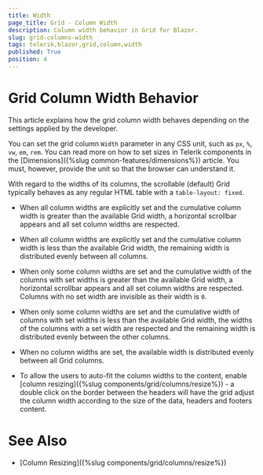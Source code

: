 ```yaml
---
title: Width
page_title: Grid - Column Width
description: Column width behavior in Grid for Blazor.
slug: grid-columns-width
tags: telerik,blazor,grid,column,width
published: True
position: 4
---
```


# Grid Column Width Behavior

This article explains how the grid column width behaves depending on the settings applied by the developer.

You can set the grid column `Width` parameter in any CSS unit, such as `px`, `%`, `vw`, `em`, `rem`. You can read more on how to set sizes in Telerik components in the [Dimensions]({%slug common-features/dimensions%}) article. You must, however, provide the unit so that the browser can understand it.

With regard to the widths of its columns, the scrollable (default) Grid typically behaves as any regular HTML table with a `table-layout: fixed`.

* When all column widths are explicitly set and the cumulative column width is greater than the available Grid width, a horizontal scrollbar appears and all set column widths are respected.

* When all column widths are explicitly set and the cumulative column width is less than the available Grid width, the remaining width is distributed evenly between all columns.

* When only some column widths are set and the cumulative width of the columns with set widths is greater than the available Grid width, a horizontal scrollbar appears and all set column widths are respected. Columns with no set width are invisible as their width is `0`.

* When only some column widths are set and the cumulative width of columns with set widths is less than the available Grid width, the widths of the columns with a set width are respected and the remaining width is distributed evenly between the other columns.

* When no column widths are set, the available width is distributed evenly between all Grid columns.

* To allow the users to auto-fit the column widths to the content, enable [column resizing]({%slug components/grid/columns/resize%}) - a double click on the border between the headers will have the grid adjust the column width according to the size of the data, headers and footers content.

# See Also

* [Column Resizing]({%slug components/grid/columns/resize%})
